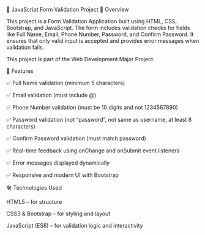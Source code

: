 📝 JavaScript Form Validation Project
📌 Overview

This project is a Form Validation Application built using HTML, CSS, Bootstrap, and JavaScript.
The form includes validation checks for fields like Full Name, Email, Phone Number, Password, and Confirm Password.
It ensures that only valid input is accepted and provides error messages when validation fails.

This project is part of the Web Development Major Project.

🎯 Features

✅ Full Name validation (minimum 5 characters)

✅ Email validation (must include @)

✅ Phone Number validation (must be 10 digits and not 1234567890)

✅ Password validation (not “password”, not same as username, at least 8 characters)

✅ Confirm Password validation (must match password)

✅ Real-time feedback using onChange and onSubmit event listeners

✅ Error messages displayed dynamically

✅ Responsive and modern UI with Bootstrap

🛠️ Technologies Used

HTML5 – for structure

CSS3 & Bootstrap – for styling and layout

JavaScript (ES6) – for validation logic and interactivity
